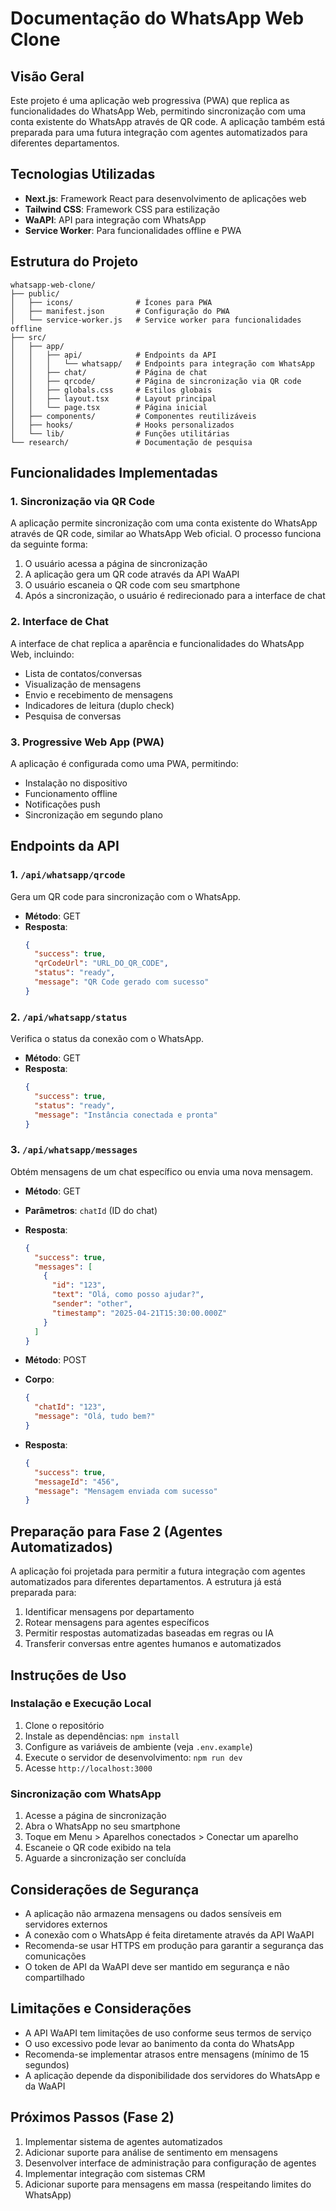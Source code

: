 # Documentação do WhatsApp Web Clone

## Visão Geral

Este projeto é uma aplicação web progressiva (PWA) que replica as funcionalidades do WhatsApp Web, permitindo sincronização com uma conta existente do WhatsApp através de QR code. A aplicação também está preparada para uma futura integração com agentes automatizados para diferentes departamentos.

## Tecnologias Utilizadas

- **Next.js**: Framework React para desenvolvimento de aplicações web
- **Tailwind CSS**: Framework CSS para estilização
- **WaAPI**: API para integração com WhatsApp
- **Service Worker**: Para funcionalidades offline e PWA

## Estrutura do Projeto

```
whatsapp-web-clone/
├── public/
│   ├── icons/              # Ícones para PWA
│   ├── manifest.json       # Configuração do PWA
│   └── service-worker.js   # Service worker para funcionalidades offline
├── src/
│   ├── app/
│   │   ├── api/            # Endpoints da API
│   │   │   └── whatsapp/   # Endpoints para integração com WhatsApp
│   │   ├── chat/           # Página de chat
│   │   ├── qrcode/         # Página de sincronização via QR code
│   │   ├── globals.css     # Estilos globais
│   │   ├── layout.tsx      # Layout principal
│   │   └── page.tsx        # Página inicial
│   ├── components/         # Componentes reutilizáveis
│   ├── hooks/              # Hooks personalizados
│   └── lib/                # Funções utilitárias
└── research/               # Documentação de pesquisa
```

## Funcionalidades Implementadas

### 1. Sincronização via QR Code

A aplicação permite sincronização com uma conta existente do WhatsApp através de QR code, similar ao WhatsApp Web oficial. O processo funciona da seguinte forma:

1. O usuário acessa a página de sincronização
2. A aplicação gera um QR code através da API WaAPI
3. O usuário escaneia o QR code com seu smartphone
4. Após a sincronização, o usuário é redirecionado para a interface de chat

### 2. Interface de Chat

A interface de chat replica a aparência e funcionalidades do WhatsApp Web, incluindo:

- Lista de contatos/conversas
- Visualização de mensagens
- Envio e recebimento de mensagens
- Indicadores de leitura (duplo check)
- Pesquisa de conversas

### 3. Progressive Web App (PWA)

A aplicação é configurada como uma PWA, permitindo:

- Instalação no dispositivo
- Funcionamento offline
- Notificações push
- Sincronização em segundo plano

## Endpoints da API

### 1. `/api/whatsapp/qrcode`

Gera um QR code para sincronização com o WhatsApp.

- **Método**: GET
- **Resposta**: 
  ```json
  {
    "success": true,
    "qrCodeUrl": "URL_DO_QR_CODE",
    "status": "ready",
    "message": "QR Code gerado com sucesso"
  }
  ```

### 2. `/api/whatsapp/status`

Verifica o status da conexão com o WhatsApp.

- **Método**: GET
- **Resposta**: 
  ```json
  {
    "success": true,
    "status": "ready",
    "message": "Instância conectada e pronta"
  }
  ```

### 3. `/api/whatsapp/messages`

Obtém mensagens de um chat específico ou envia uma nova mensagem.

- **Método**: GET
- **Parâmetros**: `chatId` (ID do chat)
- **Resposta**: 
  ```json
  {
    "success": true,
    "messages": [
      {
        "id": "123",
        "text": "Olá, como posso ajudar?",
        "sender": "other",
        "timestamp": "2025-04-21T15:30:00.000Z"
      }
    ]
  }
  ```

- **Método**: POST
- **Corpo**:
  ```json
  {
    "chatId": "123",
    "message": "Olá, tudo bem?"
  }
  ```
- **Resposta**: 
  ```json
  {
    "success": true,
    "messageId": "456",
    "message": "Mensagem enviada com sucesso"
  }
  ```

## Preparação para Fase 2 (Agentes Automatizados)

A aplicação foi projetada para permitir a futura integração com agentes automatizados para diferentes departamentos. A estrutura já está preparada para:

1. Identificar mensagens por departamento
2. Rotear mensagens para agentes específicos
3. Permitir respostas automatizadas baseadas em regras ou IA
4. Transferir conversas entre agentes humanos e automatizados

## Instruções de Uso

### Instalação e Execução Local

1. Clone o repositório
2. Instale as dependências: `npm install`
3. Configure as variáveis de ambiente (veja `.env.example`)
4. Execute o servidor de desenvolvimento: `npm run dev`
5. Acesse `http://localhost:3000`

### Sincronização com WhatsApp

1. Acesse a página de sincronização
2. Abra o WhatsApp no seu smartphone
3. Toque em Menu > Aparelhos conectados > Conectar um aparelho
4. Escaneie o QR code exibido na tela
5. Aguarde a sincronização ser concluída

## Considerações de Segurança

- A aplicação não armazena mensagens ou dados sensíveis em servidores externos
- A conexão com o WhatsApp é feita diretamente através da API WaAPI
- Recomenda-se usar HTTPS em produção para garantir a segurança das comunicações
- O token de API da WaAPI deve ser mantido em segurança e não compartilhado

## Limitações e Considerações

- A API WaAPI tem limitações de uso conforme seus termos de serviço
- O uso excessivo pode levar ao banimento da conta do WhatsApp
- Recomenda-se implementar atrasos entre mensagens (mínimo de 15 segundos)
- A aplicação depende da disponibilidade dos servidores do WhatsApp e da WaAPI

## Próximos Passos (Fase 2)

1. Implementar sistema de agentes automatizados
2. Adicionar suporte para análise de sentimento em mensagens
3. Desenvolver interface de administração para configuração de agentes
4. Implementar integração com sistemas CRM
5. Adicionar suporte para mensagens em massa (respeitando limites do WhatsApp)
